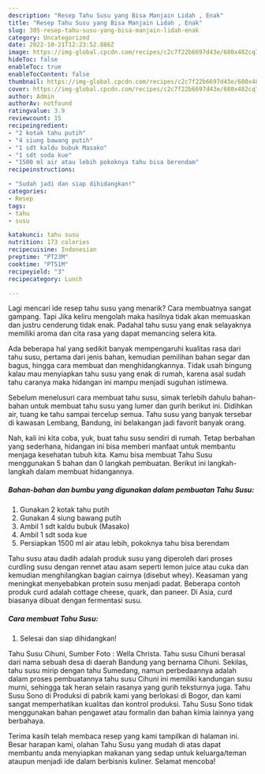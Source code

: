 ```yaml
---
description: "Resep Tahu Susu yang Bisa Manjain Lidah , Enak"
title: "Resep Tahu Susu yang Bisa Manjain Lidah , Enak"
slug: 305-resep-tahu-susu-yang-bisa-manjain-lidah-enak
category: Uncategorized
date: 2022-10-21T12:23:52.886Z
image: https://img-global.cpcdn.com/recipes/c2c7f22b6697d43e/680x482cq70/tahu-susu-foto-resep-utama.jpg
hideToc: false
enableToc: true
enableTocContent: false
thumbnail: https://img-global.cpcdn.com/recipes/c2c7f22b6697d43e/680x482cq70/tahu-susu-foto-resep-utama.jpg
cover: https://img-global.cpcdn.com/recipes/c2c7f22b6697d43e/680x482cq70/tahu-susu-foto-resep-utama.jpg
author: Admin
authorAv: notfound
ratingvalue: 3.9
reviewcount: 15
recipeingredient:
- "2 kotak tahu putih"
- "4 siung bawang putih"
- "1 sdt kaldu bubuk Masako"
- "1 sdt soda kue"
- "1500 ml air atau lebih pokoknya tahu bisa berendam"
recipeinstructions:

- "Sudah jadi dan siap dihidangkan!"
categories:
- Resep
tags:
- tahu
- susu

katakunci: tahu susu 
nutrition: 173 calories
recipecuisine: Indonesian
preptime: "PT23M"
cooktime: "PT51M"
recipeyield: "3"
recipecategory: Lunch

---
```



Lagi mencari ide resep tahu susu yang menarik? Cara membuatnya sangat gampang. Tapi Jika keliru mengolah maka hasilnya tidak akan memuaskan dan justru cenderung tidak enak. Padahal tahu susu yang enak selayaknya memiliki aroma dan cita rasa yang dapat memancing selera kita.


Ada beberapa hal yang sedikit banyak mempengaruhi kualitas rasa dari tahu susu, pertama dari jenis bahan, kemudian pemilihan bahan segar dan bagus, hingga cara membuat dan menghidangkannya. Tidak usah bingung kalau mau menyiapkan tahu susu yang enak di rumah, karena asal sudah tahu caranya maka hidangan ini mampu menjadi suguhan istimewa.

Sebelum menelusuri cara membuat tahu susu, simak terlebih dahulu bahan-bahan untuk membuat tahu susu yang lumer dan gurih berikut ini. Didihkan air, tuang ke tahu sampai tercelup semua. Tahu susu yang banyak tersebar di kawasan Lembang, Bandung, ini belakangan jadi favorit banyak orang.


Nah, kali ini kita coba, yuk, buat tahu susu sendiri di rumah. Tetap berbahan yang sederhana, hidangan ini bisa memberi manfaat untuk membantu menjaga kesehatan tubuh kita. Kamu bisa membuat Tahu Susu menggunakan 5 bahan dan 0 langkah pembuatan. Berikut ini langkah-langkah dalam membuat hidangannya.

<!--inarticleads1-->

##### Bahan-bahan dan bumbu yang digunakan dalam pembuatan Tahu Susu:

1. Gunakan 2 kotak tahu putih
1. Gunakan 4 siung bawang putih
1. Ambil 1 sdt kaldu bubuk (Masako)
1. Ambil 1 sdt soda kue
1. Persiapkan 1500 ml air atau lebih, pokoknya tahu bisa berendam


Tahu susu atau dadih adalah produk susu yang diperoleh dari proses curdling susu dengan rennet atau asam seperti lemon juice atau cuka dan kemudian menghilangkan bagian cairnya (disebut whey). Keasaman yang meningkat menyebabkan protein susu menjadi padat. Beberapa contoh produk curd adalah cottage cheese, quark, dan paneer. Di Asia, curd biasanya dibuat dengan fermentasi susu. 

<!--inarticleads2-->

##### Cara membuat Tahu Susu:


1. Selesai dan siap dihidangkan!

Tahu Susu Cihuni, Sumber Foto : Wella Christa. Tahu susu Cihuni berasal dari nama sebuah desa di daerah Bandung yang bernama Cihuni. Sekilas, tahu susu mirip dengan tahu Sumedang, namun perbedaannya adalah dalam proses pembuatannya tahu susu Cihuni ini memiliki kandungan susu murni, sehingga tak heran selain rasanya yang gurih teksturnya juga. Tahu Susu Sono di Produksi di pabrik kami yang berlokasi di Bogor, dan kami sangat memperhatikan kualitas dan kontrol produksi. Tahu Susu Sono tidak menggunakan bahan pengawet atau formalin dan bahan kimia lainnya yang berbahaya. 

Terima kasih telah membaca resep yang kami tampilkan di halaman ini. Besar harapan kami, olahan Tahu Susu yang mudah di atas dapat membantu anda menyiapkan makanan yang sedap untuk keluarga/teman ataupun menjadi ide dalam berbisnis kuliner. Selamat mencoba!
